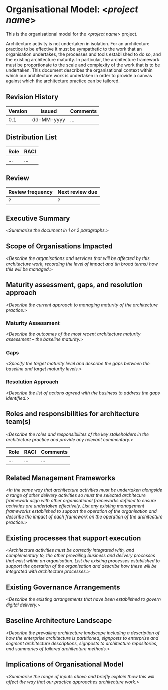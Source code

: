 # Organisational Model: <_project name_>

This is the organisational model for the <_project name_> project.

Architecture activity is not undertaken in isolation. For an architecture practice to be effective it must be sympathetic to the work that an organisation undertakes, the processes and tools established to do so, and the existing architecture maturity. In particular, the architecture framework must be proportionate to the scale and complexity of the work that is to be undertaken. This document describes the organisational context within which our architecture work is undertaken in order to provide a canvas against which the architecture practice can be tailored.

<!--toc max3-->


## Revision History

| Version | Issued     | Comments
| ---     | ---        | ---
|     0.1 | dd-MM-yyyy | …


## Distribution List

| Role | RACI
| ---  | ---
| …    | …


## Review

| Review frequency | Next review due
| ---              | ---
| ?                | ?


## Executive Summary

<_Summarise the document in 1 or 2 paragraphs._>


## Scope of Organisations Impacted

<_Describe the organisations and services that will be affected by this architecture work, recording the level of impact and (in broad terms) how this will be managed._>


## Maturity assessment, gaps, and resolution approach

<_Describe the current approach to managing maturity of the architecture practice._>

### Maturity Assessment

<_Describe the outcomes of the most recent architecture maturity assessment – the baseline maturity._>

### Gaps

<_Specify the target maturity level and describe the gaps between the baseline and target maturity levels._>

### Resolution Approach

<_Describe the list of actions agreed with the business to address the gaps identified._>


## Roles and responsibilities for architecture team(s)

<_Describe the roles and responsibilites of the key stakeholders in the architecture practice and provide any relevant commentary._>

| Role                         | RACI | Comments
| ---                          | ---  | ---
| …                            | …    | …


## Related Management Frameworks

<_In the same way that architecture activities must be undertaken alongside a range of other delivery activities so must the selected architecure framework align with other organisational frameworks defined to ensure activities are undertaken effectively. List any existing management frameworks established to support the operation of the organisation and describe the impact of each framework on the operation of the architecture practice._>


## Existing processes that support execution

<_Architecture activities must be correctly integrated with, and complementary to, the other prevailing business and delivery processes that exist within an organisation. List the existing processes established to support the operation of the organisation and describe how these will be integrated with architecture processes._>


## Existing Governance Arrangements

<_Describe the existing arrangements that have been established to govern digital delivery._>


## Baseline Architecture Landscape

<_Describe the prevailing architecture landscape including a description of how the enterprise architecture is partitioned, signposts to enterprise and segment architecture descriptions, signposts to architecture repositories, and summaries of tailored architecture methods._>


## Implications of Organisational Model

<_Summarise the range of inputs above and briefly explain thow this will affect the way that our practice approaches architecture work._>
